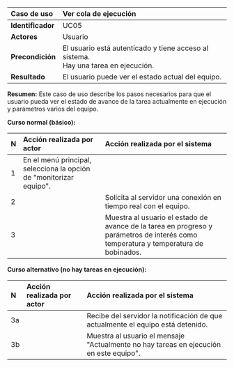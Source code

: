 | **Caso de uso**      | **Ver cola de ejecución** |
| :---        | :---        |
| **Identificador**      | UC05 |
| **Actores**      | Usuario |
| **Precondición**   | El usuario está autenticado y tiene acceso al sistema.<br />Hay una tarea en ejecución. |
| **Resultado**   | El usuario puede ver el estado actual del equipo. |

**Resumen:**
Este caso de uso describe los pasos necesarios para que el usuario pueda ver el estado de avance de la tarea actualmente en ejecución y parámetros varios del equipo.

**Curso normal (básico):**

| **N**      | **Acción realizada por actor** | **Acción realizada por el sistema** |
| :---        | :---        | :---        |
| 1      | En el menú principal, selecciona la opción de "monitorizar equipo". |  |
| 2      |  | Solicita al servidor una conexión en tiempo real con el equipo. |
| 3      |  | Muestra al usuario el estado de avance de la tarea en progreso y parámetros de interés como temperatura y temperatura de bobinados. |

**Curso alternativo (no hay tareas en ejecución):**

| **N**      | **Acción realizada por actor** | **Acción realizada por el sistema** |
| :---        | :---        | :---        |
| 3a      |  | Recibe del servidor la notificación de que actualmente el equipo está detenido. |
| 3b      |  | Muestra al usuario el mensaje "Actualmente no hay tareas en ejecución en este equipo". |